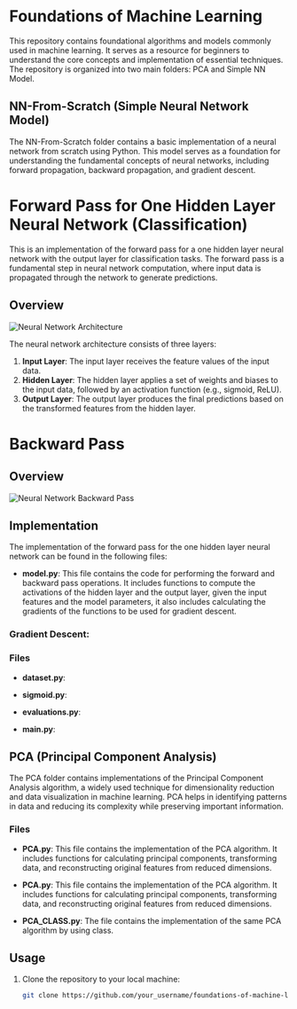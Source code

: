# Foundations of Machine Learning

This repository contains foundational algorithms and models commonly used in machine learning. It serves as a resource for beginners to understand the core concepts and implementation of essential techniques. The repository is organized into two main folders: PCA and Simple NN Model.


## NN-From-Scratch (Simple Neural Network Model)

The NN-From-Scratch folder contains a basic implementation of a neural network from scratch using Python. This model serves as a foundation for understanding the fundamental concepts of neural networks, including forward propagation, backward propagation, and gradient descent.


# Forward Pass for One Hidden Layer Neural Network (Classification)

This is an implementation of the forward pass for a one hidden layer neural network with the output layer for classification tasks. The forward pass is a fundamental step in neural network computation, where input data is propagated through the network to generate predictions.

## Overview

![Neural Network Architecture](neural_network_architecture.png)

The neural network architecture consists of three layers:

1. **Input Layer**: The input layer receives the feature values of the input data.
2. **Hidden Layer**: The hidden layer applies a set of weights and biases to the input data, followed by an activation function (e.g., sigmoid, ReLU).
3. **Output Layer**: The output layer produces the final predictions based on the transformed features from the hidden layer.


# Backward Pass

## Overview
![Neural Network Backward Pass](neural_network_backward_pass.png)


## Implementation

The implementation of the forward pass for the one hidden layer neural network can be found in the following files:

- **model.py**: This file contains the code for performing the forward and backward pass operations. It includes functions to compute the activations of the hidden layer and the output layer, given the input features and the model parameters, it also includes calculating the gradients of the functions to be used for gradient descent.

### Gradient Descent:


### Files
- **dataset.py**:
  
- **sigmoid.py**:
  
- **evaluations.py**:



- **main.py**:

  
## PCA (Principal Component Analysis)

The PCA folder contains implementations of the Principal Component Analysis algorithm, a widely used technique for dimensionality reduction and data visualization in machine learning. PCA helps in identifying patterns in data and reducing its complexity while preserving important information.

### Files

- **PCA.py**: This file contains the implementation of the PCA algorithm. It includes functions for calculating principal components, transforming data, and reconstructing original features from reduced dimensions.

- **PCA.py**: This file contains the implementation of the PCA algorithm. It includes functions for calculating principal components, transforming data, and reconstructing original features from reduced dimensions.
  
- **PCA_CLASS.py**: The file contains the implementation of the same PCA algorithm by using class.


## Usage

1. Clone the repository to your local machine:

   ```bash
   git clone https://github.com/your_username/foundations-of-machine-learning.git
